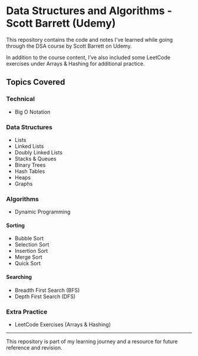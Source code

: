 # Data Structures and Algorithms - Scott Barrett (Udemy)

This repository contains the code and notes I've learned while going through the DSA course by Scott Barrett on Udemy.

In addition to the course content, I’ve also included some LeetCode exercises under Arrays & Hashing for additional practice.

## Topics Covered

### Technical
- Big O Notation

### Data Structures
- Lists  
- Linked Lists  
- Doubly Linked Lists  
- Stacks & Queues  
- Binary Trees  
- Hash Tables  
- Heaps  
- Graphs  

### Algorithms
- Dynamic Programming

#### Sorting
- Bubble Sort  
- Selection Sort  
- Insertion Sort  
- Merge Sort  
- Quick Sort  

#### Searching
- Breadth First Search (BFS)  
- Depth First Search (DFS)  

### Extra Practice
- LeetCode Exercises (Arrays & Hashing)

---
This repository is part of my learning journey and a resource for future reference and revision.
